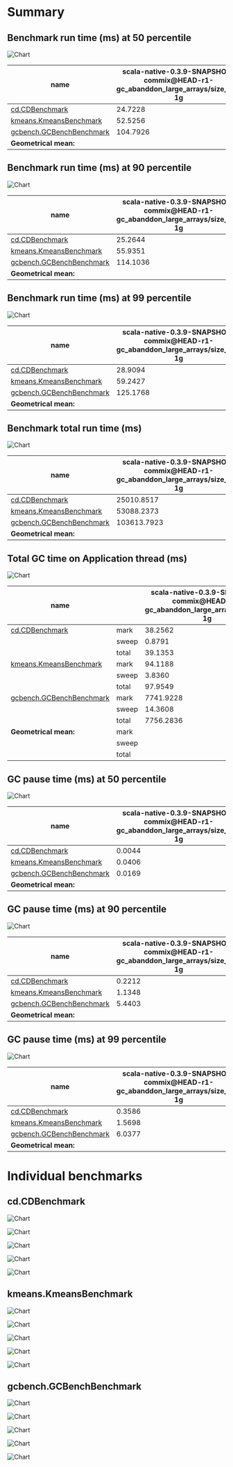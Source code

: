 # Summary
## Benchmark run time (ms) at 50 percentile 
![Chart](relative_percentile_50.png)

|name | scala-native-0.3.9-SNAPSHOT-commix@HEAD-r1-gc_abanddon_large_arrays/size_1g-1g|
| -- | -- |
|[cd.CDBenchmark](#cdcdbenchmark)|24.7228|
|[kmeans.KmeansBenchmark](#kmeanskmeansbenchmark)|52.5256|
|[gcbench.GCBenchBenchmark](#gcbenchgcbenchbenchmark)|104.7926|
| __Geometrical mean:__||
## Benchmark run time (ms) at 90 percentile 
![Chart](relative_percentile_90.png)

|name | scala-native-0.3.9-SNAPSHOT-commix@HEAD-r1-gc_abanddon_large_arrays/size_1g-1g|
| -- | -- |
|[cd.CDBenchmark](#cdcdbenchmark)|25.2644|
|[kmeans.KmeansBenchmark](#kmeanskmeansbenchmark)|55.9351|
|[gcbench.GCBenchBenchmark](#gcbenchgcbenchbenchmark)|114.1036|
| __Geometrical mean:__||
## Benchmark run time (ms) at 99 percentile 
![Chart](relative_percentile_99.png)

|name | scala-native-0.3.9-SNAPSHOT-commix@HEAD-r1-gc_abanddon_large_arrays/size_1g-1g|
| -- | -- |
|[cd.CDBenchmark](#cdcdbenchmark)|28.9094|
|[kmeans.KmeansBenchmark](#kmeanskmeansbenchmark)|59.2427|
|[gcbench.GCBenchBenchmark](#gcbenchgcbenchbenchmark)|125.1768|
| __Geometrical mean:__||
## Benchmark total run time (ms) 
![Chart](relative_total.png)

|name | scala-native-0.3.9-SNAPSHOT-commix@HEAD-r1-gc_abanddon_large_arrays/size_1g-1g|
| -- | -- |
|[cd.CDBenchmark](#cdcdbenchmark)|25010.8517|
|[kmeans.KmeansBenchmark](#kmeanskmeansbenchmark)|53088.2373|
|[gcbench.GCBenchBenchmark](#gcbenchgcbenchbenchmark)|103613.7923|
| __Geometrical mean:__||
## Total GC time on Application thread (ms) 
![Chart](relative_gc_total.png)

|name |  | scala-native-0.3.9-SNAPSHOT-commix@HEAD-r1-gc_abanddon_large_arrays/size_1g-1g|
| -- | -- | -- |
|[cd.CDBenchmark](#cdcdbenchmark)|mark|38.2562|
||sweep|0.8791|
||total|39.1353|
|[kmeans.KmeansBenchmark](#kmeanskmeansbenchmark)|mark|94.1188|
||sweep|3.8360|
||total|97.9549|
|[gcbench.GCBenchBenchmark](#gcbenchgcbenchbenchmark)|mark|7741.9228|
||sweep|14.3608|
||total|7756.2836|
|__Geometrical mean:__|mark||
||sweep||
||total||
## GC pause time (ms) at 50 percentile 
![Chart](relative_gc_percentile_50.png)

|name | scala-native-0.3.9-SNAPSHOT-commix@HEAD-r1-gc_abanddon_large_arrays/size_1g-1g|
| -- | -- |
|[cd.CDBenchmark](#cdcdbenchmark)|0.0044|
|[kmeans.KmeansBenchmark](#kmeanskmeansbenchmark)|0.0406|
|[gcbench.GCBenchBenchmark](#gcbenchgcbenchbenchmark)|0.0169|
| __Geometrical mean:__||
## GC pause time (ms) at 90 percentile 
![Chart](relative_gc_percentile_90.png)

|name | scala-native-0.3.9-SNAPSHOT-commix@HEAD-r1-gc_abanddon_large_arrays/size_1g-1g|
| -- | -- |
|[cd.CDBenchmark](#cdcdbenchmark)|0.2212|
|[kmeans.KmeansBenchmark](#kmeanskmeansbenchmark)|1.1348|
|[gcbench.GCBenchBenchmark](#gcbenchgcbenchbenchmark)|5.4403|
| __Geometrical mean:__||
## GC pause time (ms) at 99 percentile 
![Chart](relative_gc_percentile_99.png)

|name | scala-native-0.3.9-SNAPSHOT-commix@HEAD-r1-gc_abanddon_large_arrays/size_1g-1g|
| -- | -- |
|[cd.CDBenchmark](#cdcdbenchmark)|0.3586|
|[kmeans.KmeansBenchmark](#kmeanskmeansbenchmark)|1.5698|
|[gcbench.GCBenchBenchmark](#gcbenchgcbenchbenchmark)|6.0377|
| __Geometrical mean:__||
# Individual benchmarks
## cd.CDBenchmark
![Chart](percentile_cd.CDBenchmark.png)

![Chart](gc_pause_times_cd.CDBenchmark.png)

![Chart](example_run_0_cd.CDBenchmark.png)

![Chart](example_gc_last__conf0_0_cd.CDBenchmark.png)

![Chart](example_gc_last_batches_conf0_0_cd.CDBenchmark.png)

## kmeans.KmeansBenchmark
![Chart](percentile_kmeans.KmeansBenchmark.png)

![Chart](gc_pause_times_kmeans.KmeansBenchmark.png)

![Chart](example_run_0_kmeans.KmeansBenchmark.png)

![Chart](example_gc_last__conf0_0_kmeans.KmeansBenchmark.png)

![Chart](example_gc_last_batches_conf0_0_kmeans.KmeansBenchmark.png)

## gcbench.GCBenchBenchmark
![Chart](percentile_gcbench.GCBenchBenchmark.png)

![Chart](gc_pause_times_gcbench.GCBenchBenchmark.png)

![Chart](example_run_0_gcbench.GCBenchBenchmark.png)

![Chart](example_gc_last__conf0_0_gcbench.GCBenchBenchmark.png)

![Chart](example_gc_last_batches_conf0_0_gcbench.GCBenchBenchmark.png)

